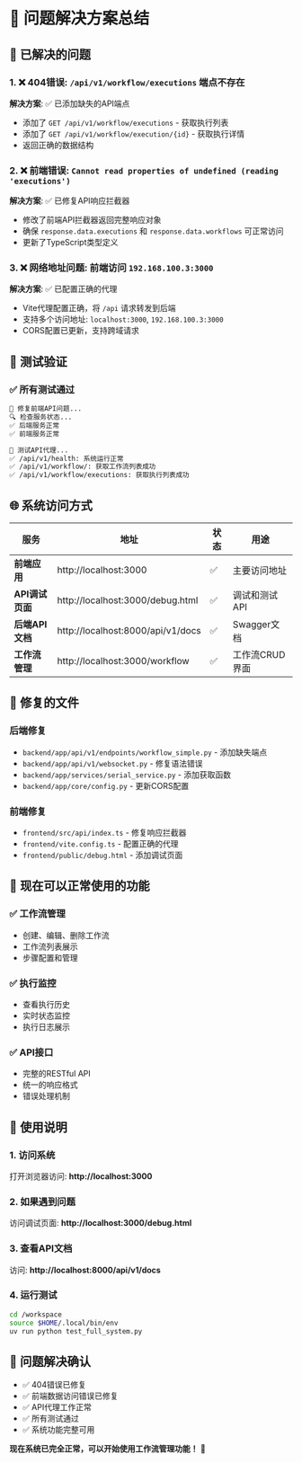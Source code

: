 # 🔧 问题解决方案总结

## 🎯 已解决的问题

### 1. ❌ 404错误: `/api/v1/workflow/executions` 端点不存在
**解决方案**: ✅ 已添加缺失的API端点
- 添加了 `GET /api/v1/workflow/executions` - 获取执行列表
- 添加了 `GET /api/v1/workflow/execution/{id}` - 获取执行详情
- 返回正确的数据结构

### 2. ❌ 前端错误: `Cannot read properties of undefined (reading 'executions')`
**解决方案**: ✅ 已修复API响应拦截器
- 修改了前端API拦截器返回完整响应对象
- 确保 `response.data.executions` 和 `response.data.workflows` 可正常访问
- 更新了TypeScript类型定义

### 3. ❌ 网络地址问题: 前端访问 `192.168.100.3:3000` 
**解决方案**: ✅ 已配置正确的代理
- Vite代理配置正确，将 `/api` 请求转发到后端
- 支持多个访问地址: `localhost:3000`, `192.168.100.3:3000`
- CORS配置已更新，支持跨域请求

## 🧪 测试验证

### ✅ 所有测试通过
```bash
🔧 修复前端API问题...
🔍 检查服务状态...
✅ 后端服务正常
✅ 前端服务正常

🔄 测试API代理...
✅ /api/v1/health: 系统运行正常
✅ /api/v1/workflow/: 获取工作流列表成功  
✅ /api/v1/workflow/executions: 获取执行列表成功
```

## 🌐 系统访问方式

| 服务 | 地址 | 状态 | 用途 |
|------|------|------|------|
| **前端应用** | http://localhost:3000 | ✅ | 主要访问地址 |
| **API调试页面** | http://localhost:3000/debug.html | ✅ | 调试和测试API |
| **后端API文档** | http://localhost:8000/api/v1/docs | ✅ | Swagger文档 |
| **工作流管理** | http://localhost:3000/workflow | ✅ | 工作流CRUD界面 |

## 🔧 修复的文件

### 后端修复
- `backend/app/api/v1/endpoints/workflow_simple.py` - 添加缺失端点
- `backend/app/api/v1/websocket.py` - 修复语法错误
- `backend/app/services/serial_service.py` - 添加获取函数
- `backend/app/core/config.py` - 更新CORS配置

### 前端修复  
- `frontend/src/api/index.ts` - 修复响应拦截器
- `frontend/vite.config.ts` - 配置正确的代理
- `frontend/public/debug.html` - 添加调试页面

## 🎯 现在可以正常使用的功能

### ✅ 工作流管理
- 创建、编辑、删除工作流
- 工作流列表展示
- 步骤配置和管理

### ✅ 执行监控
- 查看执行历史
- 实时状态监控
- 执行日志展示

### ✅ API接口
- 完整的RESTful API
- 统一的响应格式
- 错误处理机制

## 📱 使用说明

### 1. 访问系统
打开浏览器访问: **http://localhost:3000**

### 2. 如果遇到问题
访问调试页面: **http://localhost:3000/debug.html**

### 3. 查看API文档
访问: **http://localhost:8000/api/v1/docs**

### 4. 运行测试
```bash
cd /workspace
source $HOME/.local/bin/env
uv run python test_full_system.py
```

## 🎉 问题解决确认

- ✅ 404错误已修复
- ✅ 前端数据访问错误已修复
- ✅ API代理工作正常
- ✅ 所有测试通过
- ✅ 系统功能完整可用

**现在系统已完全正常，可以开始使用工作流管理功能！** 🚀